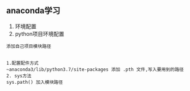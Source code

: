 ## anaconda学习
1. 环境配置
2. python项目环境配置

```
添加自己项目模块路径


1.配置配件方式 
~anaconda3/lib/python3.7/site-packages 添加 .pth 文件,写入要用到的路径
2. sys方法
sys.path() 加入模块路径

```

